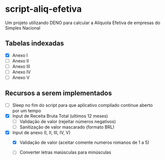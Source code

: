 # script-aliq-efetiva
Um projeto utilizando DENO para calcular a Alíquota Efetiva de empresas do Simples Nacional

## Tabelas indexadas
- [x] Anexo I
- [ ] Anexo II
- [ ] Anexo III
- [ ] Anexo IV
- [ ] Anexo V

## Recursos a serem implementados
- [ ] Sleep no fim do script para que aplicativo compilado continue aberto por um tempo
- [x] Input de Receita Bruta Total (ultimos 12 meses)
  - [ ] Validação de valor (rejeitar números negativos)
  - [ ] Sanitização de valor mascarado (formato BRL)
- [x] Input de anexo (I, II, III, IV, V)
  - [x] Validação de valor (aceitar comente numeros romanos de 1 a 5)
  - [ ] Converter letras maiúsculas para minúsculas
  
